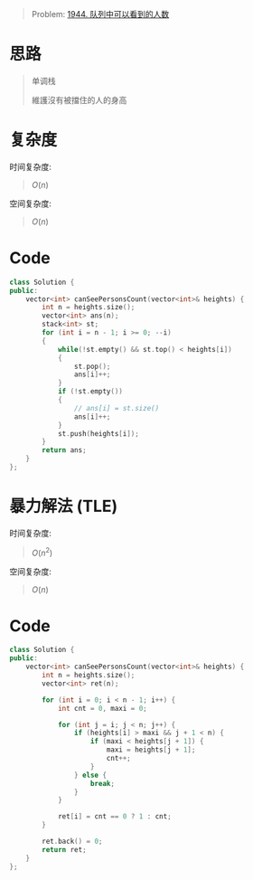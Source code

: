 > Problem: [1944. 队列中可以看到的人数](https://leetcode.cn/problems/number-of-visible-people-in-a-queue/description/)

# 思路

> 单调栈
>
> 維護沒有被擋住的人的身高

# 复杂度

时间复杂度:
> $O(n)$

空间复杂度:
> $O(n)$

# Code
```cpp
class Solution {
public:
    vector<int> canSeePersonsCount(vector<int>& heights) {
        int n = heights.size();
        vector<int> ans(n);
        stack<int> st;
        for (int i = n - 1; i >= 0; --i)
        {
            while(!st.empty() && st.top() < heights[i])
            {
                st.pop();
                ans[i]++;
            }
            if (!st.empty())
            {
                // ans[i] = st.size()
                ans[i]++;
            }
            st.push(heights[i]);
        }
        return ans;
    }
};
```

# 暴力解法 (TLE)

时间复杂度:
> $O(n ^ 2)$

空间复杂度:
> $O(n)$

# Code 
```cpp
class Solution {
public:
    vector<int> canSeePersonsCount(vector<int>& heights) {
        int n = heights.size();
        vector<int> ret(n);

        for (int i = 0; i < n - 1; i++) {
            int cnt = 0, maxi = 0;

            for (int j = i; j < n; j++) {
                if (heights[i] > maxi && j + 1 < n) {
                    if (maxi < heights[j + 1]) {
                        maxi = heights[j + 1];
                        cnt++;
                    }
                } else {
                    break;
                }
            }

            ret[i] = cnt == 0 ? 1 : cnt;
        }

        ret.back() = 0;
        return ret;
    }
};
```